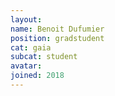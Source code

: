 ```yaml
---
layout:
name: Benoit Dufumier
position: gradstudent
cat: gaia
subcat: student
avatar:
joined: 2018
---
```


